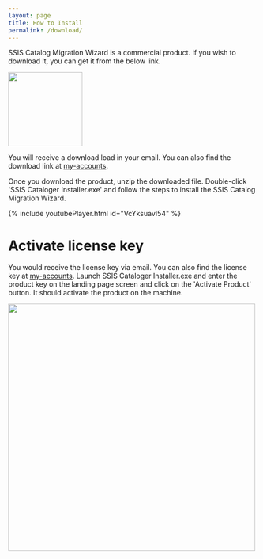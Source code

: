 ```yaml
---
layout: page
title: How to Install
permalink: /download/
---
```

SSIS Catalog Migration Wizard is a commercial product. If you wish to download it, you can get it from the below link.

[<img src="../media/Download.PNG" width="150">](https://azureops.org/product/ssis-catalog-migration-wizard-pro/)

You will receive a download load in your email. You can also find the download link at [my-accounts](https://azureops.org/my-account/downloads/). 

Once you download the product, unzip the downloaded file. Double-click 'SSIS Cataloger Installer.exe' and follow the steps to install the SSIS Catalog Migration Wizard.

{% include youtubePlayer.html id="VcYksuavI54" %}

# Activate license key

You would receive the license key via email. You can also find the license key at [my-accounts](https://azureops.org/my-account/view-license-keys/). 
Launch SSIS Cataloger Installer.exe and enter the product key on the landing page screen and click on the 'Activate Product' button. 
It should activate the product on the machine.

<img src="../media/ActivateLicense.png" width="500">
